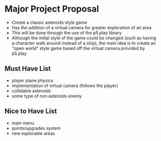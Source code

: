 # Major Project Proposal

- Create a classic asteroids style game
- Has the addition of a virtual camera for greater exploration of an area
- This will be done through the use of the p5.play library
- Although the initial style of the game could be changed (such as having a character walk around instead of a ship), the main idea is to create an "open world" style game based off the virtual camera provided by p5.play

## Must Have List

- player plane physics
- implementation of virtual camera (follows the player)
- collidable asteroids
- some type of non asteroids enemy

## Nice to Have List

- main menu
- points/upgrades system
- new explorable areas
